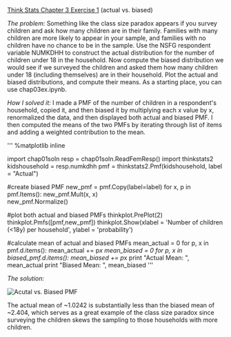 [Think Stats Chapter 3 Exercise 1](http://greenteapress.com/thinkstats2/html/thinkstats2004.html#toc31) (actual vs. biased)

*The problem:* Something like the class size paradox appears if you survey
children and ask how many children are in their family. Families with many
children are more likely to appear in your sample, and families with no
children have no chance to be in the sample.
Use the NSFG respondent variable NUMKDHH to construct the actual distribution
for the number of children under 18 in the household.
Now compute the biased distribution we would see if we surveyed the children
and asked them how many children under 18 (including themselves)
are in their household.
Plot the actual and biased distributions, and compute their means. As a
starting place, you can use chap03ex.ipynb.

*How I solved it:* I made a PMF of the number of children in a respondent's household, copied it, and then biased it by multiplying each x value by x, renormalized the data, and then displayed both actual and biased PMF. I then computed the means of the two PMFs by iterating through list of items and adding a weighted contribution to the mean.

'''
%matplotlib inline

import chap01soln
resp = chap01soln.ReadFemResp()
import thinkstats2
kidshousehold = resp.numkdhh
pmf = thinkstats2.Pmf(kidshousehold, label = "Actual")

 #create biased PMF
new_pmf = pmf.Copy(label=label)
for x, p in pmf.Items():
    new_pmf.Mult(x, x)      
new_pmf.Normalize()

 #plot both actual and biased PMFs
thinkplot.PrePlot(2)
thinkplot.Pmfs([pmf,new_pmf])
thinkplot.Show(xlabel = 'Number of children (<18y) per household', ylabel = 'probability')

 #calculate mean of actual and biased PMFs
mean_actual = 0
for p, x in pmf.d.items():
    mean_actual += p*x 
mean_biased = 0
for p, x in biased_pmf.d.items():
    mean_biased += p*x 
print "Actual Mean: ", mean_actual 
print "Biased Mean: ", mean_biased 
'''

*The solution:*

![Acutal vs. Biased PMF](C:\ds\metis\prework\dsp\statistics\Actual_vs_Biased_PMF.png)

The actual mean of ~1.0242 is substantially less than the biased mean of ~2.404, which serves as a great example of the class size paradox since surveying the children skews the sampling to those households with more children.
